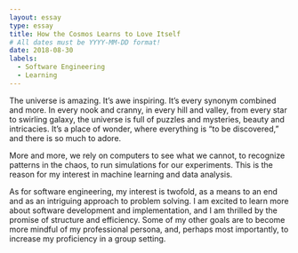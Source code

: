```yaml
---
layout: essay
type: essay
title: How the Cosmos Learns to Love Itself
# All dates must be YYYY-MM-DD format!
date: 2018-08-30
labels:
  - Software Engineering
  - Learning
---
```


The universe is amazing. It’s awe inspiring. It’s every synonym combined and more. In every nook and cranny, in every hill and valley, from every star to swirling galaxy, the universe is full of puzzles and mysteries, beauty and intricacies. It’s a place of wonder, where everything is “to be discovered,” and there is so much to adore.
  
More and more, we rely on computers to see what we cannot, to recognize patterns in the chaos, to run simulations for our experiments. This is the reason for my interest in machine learning and data analysis.
  
As for software engineering, my interest is twofold, as a means to an end and as an intriguing approach to problem solving. I am excited to learn more about software development and implementation, and I am thrilled by the promise of structure and efficiency. Some of my other goals are to become more mindful of my professional persona, and, perhaps most importantly, to increase my proficiency in a group setting.

